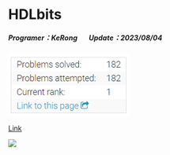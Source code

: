 # HDLbits
##### Programer：KeRong &nbsp;&nbsp;&nbsp;&nbsp;&nbsp;&nbsp;Update：2023/08/04

![image](https://github.com/kerong2002/HDLbits/blob/main/HDLbits_stats.PNG)   

[Link](https://hdlbits.01xz.net/wiki/Special:VlgStats/307E7CB381DED99F)   

![](https://i.imgur.com/71zVY4U.gif)   
